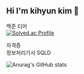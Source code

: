 ## Hi I'm kihyun kim 👋

백준 티어<br>
[![Solved.ac Profile](http://mazassumnida.wtf/api/v2/generate_badge?boj=kkhkh4531)](https://solved.ac/kkhkh4531/)

자격증<br>
정보처리기사
SQLD

![Anurag's GitHub stats](https://github-readme-stats.vercel.app/api?username=kkh4531&show_icons=true&theme=radical)
